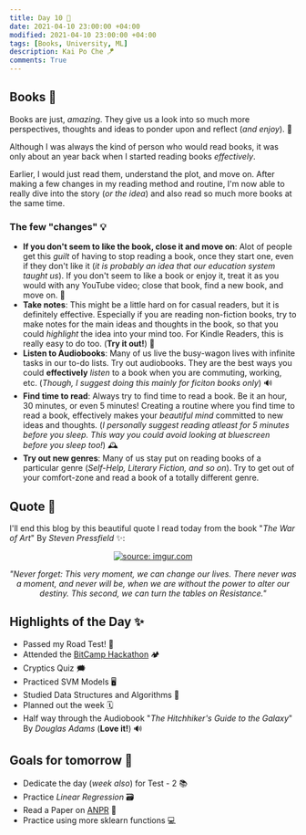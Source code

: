 ```yaml
---
title: Day 10 🐎
date: 2021-04-10 23:00:00 +04:00
modified: 2021-04-10 23:00:00 +04:00
tags: [Books, University, ML]
description: Kai Po Che 🪁
comments: True
---
```


## Books 📖

Books are just, *amazing*. They give us a look into so much more perspectives, thoughts and ideas to ponder upon and reflect (*and enjoy*). 💚

Although I was always the kind of person who would read books, it was only about an year back when I started reading books *effectively*.

Earlier, I would just read them, understand the plot, and move on. After making a few changes in my reading method and routine, I'm now able to really dive into the story (*or the idea*) and also read so much more books at the same time.

### The few "changes" 💡

- **If you don't seem to like the book, close it and move on**: Alot of people get this *guilt* of having to stop reading a book, once they start one, even if they don't like it (*it is probably an idea that our education system taught us*). If you don't seem to like a book or enjoy it, treat it as you would with any YouTube video; close that book, find a new book, and move on. 🚶
- **Take notes**: This might be a little hard on for casual readers, but it is definitely effective. Especially if you are reading non-fiction books, try to make notes for the main ideas and thoughts in the book, so that you could *highlight* the idea into your mind too. For Kindle Readers, this is really easy to do too. (**Try it out!**) 📝
- **Listen to Audiobooks**: Many of us live the busy-wagon lives with infinite tasks in our to-do lists. Try out audiobooks. They are the best ways you could **effectively** *listen* to a book when you are commuting, working, etc. (*Though, I suggest doing this mainly for ficiton books only*) 🔊
- **Find time to read**: Always try to find time to read a book. Be it an hour, 30 minutes, or even 5 minutes! Creating a routine where you find time to read a book, effectively makes your *beautiful mind* committed to new ideas and thoughts. (*I personally suggest reading atleast for 5 minutes before you sleep. This way you could avoid looking at bluescreen before you sleep too!*) 🕰
- **Try out new genres**: Many of us stay put on reading books of a particular genre (*Self-Help, Literary Fiction, and so on*). Try to get out of your comfort-zone and read a book of a totally different genre. 

## Quote 💭

I'll end this blog by this beautiful quote I read today from the book "*The War of Art*" By *Steven Pressfield* ✨:

<p align="center">
  <a href="https://imgur.com/8bh36zi"><img src="https://i.imgur.com/8bh36zim.jpg" title="source: imgur.com" /></a>
</p>

<p align="center">
  <em>"Never forget: This very moment, we can change our lives. There never was a moment, and never will be, when we are without the power to alter our destiny. This second, we can turn the tables on Resistance."</em>
</p>

## Highlights of the Day ✨
- Passed my Road Test! 🚗
- Attended the [BitCamp Hackathon](https://platform.bit.camp/) 🏕
- Cryptics Quiz 🗯
- Practiced SVM Models 🖥
- Studied Data Structures and Algorithms 📝
- Planned out the week 🗓
- Half way through the Audiobook "*The Hitchhiker's Guide to the Galaxy*" By *Douglas Adams* (**Love it!**) 🔊

## Goals for tomorrow 📝
- Dedicate the day (*week also*) for Test - 2 📚
- Practice *Linear Regression* 🗃
- Read a Paper on [ANPR](https://en.wikipedia.org/wiki/Automatic_number-plate_recognition) 📃
- Practice using more sklearn functions 💻
